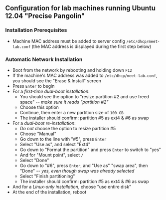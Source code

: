 ## Configuration for lab machines running Ubuntu 12.04 "Precise Pangolin"

### Installation Prerequisites
 * Machine MAC address must be added to server config `/etc/dhcp/meet-lab.conf`
   (the MAC address is displayed during the first step below)

### Automatic Network Installation
 * Boot from the network by rebooting and holding down `F12`
 * If the machine's MAC address was added to `/etc/dhcp/meet-lab.conf`,
   you should see the "Erase & Install" screen
 * Press `Enter` to begin
 * For a *first-time dual-boot installation*:
   * You should see the option to "resize partition #2 and use freed space"
     -- *make sure it reads "partition #2"*
   * Choose this option
   * Continue, then enter a new partition size of `100 GB`
   * The installer should confirm: partition #5 as ext4 & #6 as swap
 * For a *dual-boot re-installation*:
   * *Do not* choose the option to resize partition #5
   * Choose "Manual"
   * Go down to the line with "#5", press `Enter`
   * Select "Use as", and select "Ext4"
   * Go down to "Format the partition" and press `Enter` to switch to "yes"
   * And for "Mount point", select `/`
   * Select "Done"
   * Go down to "#6", press `Enter`, and "Use as" "swap area", then "Done"
     -- *yes, even though swap was already selected*
   * Select "Finish partitioning"
   * The installer should confirm: partition #5 as ext4 & #6 as swap
 * And for a *Linux-only installation*, choose "use entire disk"
 * At the end of the installation, reboot
